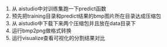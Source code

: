 1. 从 aistudio中对训练集跑一下predict函数
2. 预先把training目录和predict结果的bmp图片所在目录达成压缩包
3. 从 aistudio中下载下来两个压缩包并且放在data目录下
4. 运行bmp2png做格式转换
5. 运行visualize查看可视化的分割结果对比